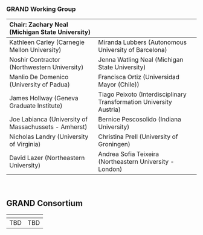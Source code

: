 ### GRAND Working Group
Chair: Zachary Neal (Michigan State University) | &nbsp;
:--- | :---
Kathleen Carley (Carnegie Mellon University) | Miranda Lubbers (Autonomous University of Barcelona)
Noshir Contractor (Northwestern University) | Jenna Watling Neal (Michigan State University)
Manlio De Domenico (University of Padua) | Francisca Ortiz (Universidad Mayor (Chile))
James Hollway (Geneva Graduate Institute) | Tiago Peixoto (Interdisciplinary Transformation University Austria)
Joe Labianca (University of Massachussets - Amherst) | Bernice Pescosolido (Indiana University)
Nicholas Landry (University of Virginia) | Christina Prell (University of Groningen)
David Lazer (Northeastern University) | Andrea Sofia Teixeira (Northeastern University - London)

<p>&nbsp;</p>

## GRAND Consortium
[]() | []()
:--- | :---
TBD | TBD
